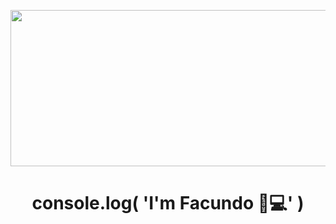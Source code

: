<p align="center">
<img  width="600" height="250" src="https://media.giphy.com/media/Lny6Rw04nsOOc/giphy.gif">
  </p>

#          		<p  align="center">                console.log( 'I'm Facundo 👋💻' )  </p>



